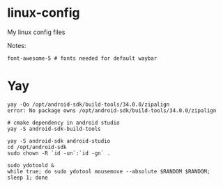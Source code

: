 # linux-config
My linux config files

Notes:
```
font-awesome-5 # fonts needed for default waybar
```

# Yay
```
yay -Qo /opt/android-sdk/build-tools/34.0.0/zipalign
error: No package owns /opt/android-sdk/build-tools/34.0.0/zipalign

# cmake dependency in android studio
yay -S android-sdk-build-tools

yay -S android-sdk android-studio
cd /opt/android-sdk
sudo chown -R `id -un`:`id -gn` .

```

```
sudo ydotoold &
while true; do sudo ydotool mousemove --absolute $RANDOM $RANDOM; sleep 1; done
```
